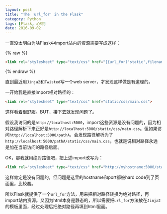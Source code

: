 ```yaml
---
layout: post
title: "The 'url_for' in the Flask"
category: Python
tags: [Flask, 心得]
date: 2016-09-02
---
```


一直没太明白为啥Flask中import站内的资源需要写成这样：

{% raw %}

```html
<link rel="stylesheet" type="text/css" href="{{url_for('static',filename='css/main.css')}}">
```

{% endraw %}

直到最近用`Jinja2`和`Twisted`写一个web server，才发现这样做是有道理的。

一开始我是直接import相对路径的：

```html
<link rel="stylesheet" type="text/css" href="static/css/main.css">
```

这样看着很舒服。BUT，接下去就发现问题了。

假设我访问的是`http://localhost:5000`，import这些资源是没有问题的，因为相对路径解析下来正好是`http://localhost:5000/static/css/main.css`。但如果访问`http://localhost:5000/pathA`，会发现路径解析为了`http://localhost:5000/pathA/static/css/main.css`，也就是说相对路径永远是加在当前访问的路径后面。

OK，那我就用绝对路径吧，把上述import改写为：

```html
<link rel="stylesheet" type="text/css" href="http://myhostname:5000/static/css/main.css">
```

这样肯定是没有问题的，但问题是这里的hostname和port都被hard code到了页面里，比较蠢。

所以Flask就提供了一个`url_for`方法，用来把相对路径转换为绝对路径，再import站内资源。又因为html本身是静态的，所以需要把`url_for`方法放在`Jinja2`的模板里面，经过处理后把绝对路径再填到html里面。
